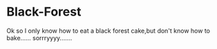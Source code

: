 # Black-Forest
Ok so I only know how to eat a black forest cake,but don't know how to bake......
sorrryyyy.......
